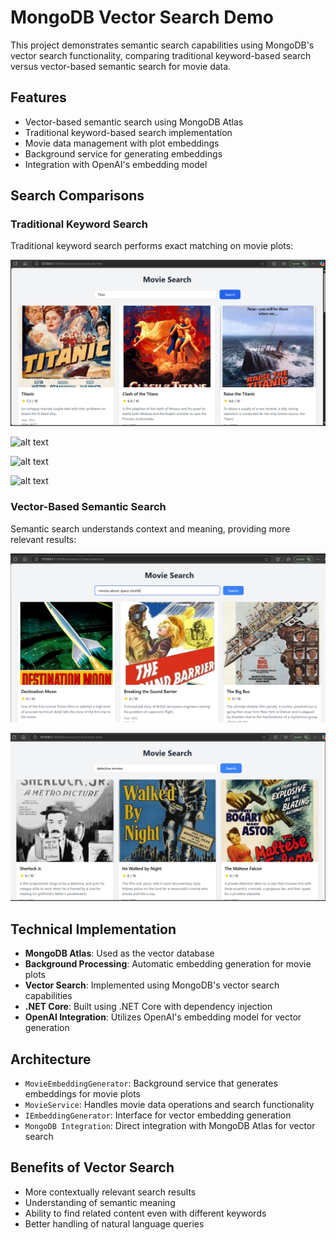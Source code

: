 # MongoDB Vector Search Demo

This project demonstrates semantic search capabilities using MongoDB's vector search functionality, comparing traditional keyword-based search versus vector-based semantic search for movie data.

## Features

- Vector-based semantic search using MongoDB Atlas
- Traditional keyword-based search implementation
- Movie data management with plot embeddings
- Background service for generating embeddings
- Integration with OpenAI's embedding model

## Search Comparisons

### Traditional Keyword Search
Traditional keyword search performs exact matching on movie plots:


![alt text](image.png)

![alt text](image-3.png)

![alt text](image-4.png)

![alt text](image-5.png)

### Vector-Based Semantic Search
Semantic search understands context and meaning, providing more relevant results:


![alt text](image-1.png)

![alt text](image-2.png)

## Technical Implementation

- **MongoDB Atlas**: Used as the vector database
- **Background Processing**: Automatic embedding generation for movie plots
- **Vector Search**: Implemented using MongoDB's vector search capabilities
- **.NET Core**: Built using .NET Core with dependency injection
- **OpenAI Integration**: Utilizes OpenAI's embedding model for vector generation

## Architecture

- `MovieEmbeddingGenerator`: Background service that generates embeddings for movie plots
- `MovieService`: Handles movie data operations and search functionality
- `IEmbeddingGenerator`: Interface for vector embedding generation
- `MongoDB Integration`: Direct integration with MongoDB Atlas for vector search

## Benefits of Vector Search

- More contextually relevant search results
- Understanding of semantic meaning
- Ability to find related content even with different keywords
- Better handling of natural language queries

